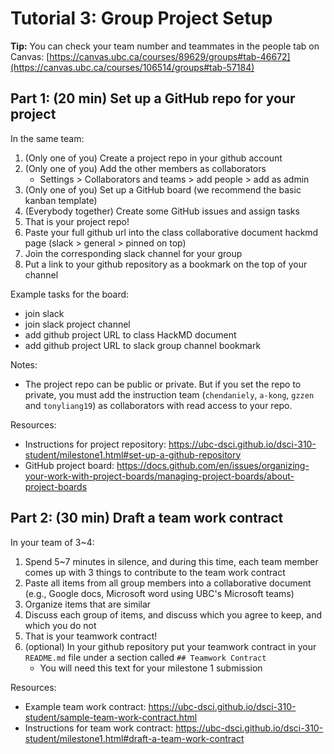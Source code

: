 # Tutorial 3: Group Project Setup

**Tip:** You can check your team number and teammates in the people tab on Canvas: [https://canvas.ubc.ca/courses/89629/groups#tab-46672](https://canvas.ubc.ca/courses/106514/groups#tab-57184)

## Part 1: (20 min) Set up a GitHub repo for your project

In the same team:
1. (Only one of you) Create a project repo in your github account
1. (Only one of you) Add the other members as collaborators
    - Settings > Collaborators and teams > add people > add as admin
3. (Only one of you) Set up a GitHub board (we recommend the basic kanban template)
4. (Everybody together) Create some GitHub issues and assign tasks
6. That is your project repo!
7. Paste your full github url into the class collaborative document hackmd page (slack > general > pinned on top)
8. Join the corresponding slack channel for your group
9. Put a link to your github repository as a bookmark on the top of your channel

Example tasks for the board:

- join slack
- join slack project channel
- add github project URL to class HackMD document
- add github project URL to slack group channel bookmark

Notes:
- The project repo can be public or private. But if you set the repo to private, you must add the instruction team (`chendaniely`, `a-kong`, `gzzen` and `tonyliang19`) as collaborators with read access to your repo.

Resources:
- Instructions for project repository: https://ubc-dsci.github.io/dsci-310-student/milestone1.html#set-up-a-github-repository
- GitHub project board: https://docs.github.com/en/issues/organizing-your-work-with-project-boards/managing-project-boards/about-project-boards

## Part 2: (30 min) Draft a team work contract

In your team of 3~4:
1. Spend 5~7 minutes in silence, and during this time, each team member comes up with 3 things to contribute to the team work contract
1. Paste all items from all group members into a collaborative document (e.g., Google docs, Microsoft word using UBC's Microsoft teams)
1. Organize items that are similar
1. Discuss each group of items, and discuss which you agree to keep, and which you do not
1. That is your teamwork contract!
1. (optional) In your github repository put your teamwork contract in your `README.md` file under a section called `## Teamwork Contract`
    - You will need this text for your milestone 1 submission

Resources:
- Example team work contract: https://ubc-dsci.github.io/dsci-310-student/sample-team-work-contract.html
- Instructions for team work contract: https://ubc-dsci.github.io/dsci-310-student/milestone1.html#draft-a-team-work-contract

